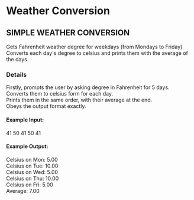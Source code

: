 # Weather Conversion
## SIMPLE WEATHER CONVERSION <br />
Gets Fahrenheit weather degree for weekdays (from Mondays to Friday) <br />
Converts each day's degree to celsius and prints them with the average of the days. <br />

### Details <br />
Firstly, prompts the user by asking degree in Fahrenheit for 5 days. <br />
Converts them to celsius form for each day. <br />
Prints them in the same order, with their average at the end. <br />
Obeys the output format exactly. <br />


#### Example Input: <br />
41 50 41 50 41 <br /> 



#### Example Output: <br />
Celsius on Mon: 5.00 <br />
Celsius on Tue: 10.00 <br />
Celsius on Wed: 5.00 <br />
Celsius on Thu: 10.00 <br />
Celsius on Fri: 5.00 <br />
Average: 7.00

